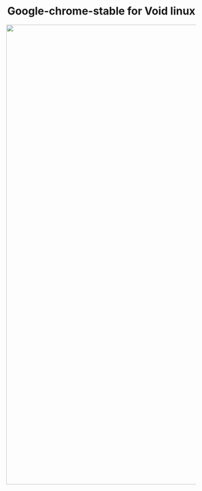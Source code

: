 <div align="center">
  
# Google-chrome-stable for Void linux


<img width="2000" height="1220" alt="laptop svg" src="https://github.com/user-attachments/assets/f60b5725-90af-4dc4-936c-35e16ce39ee7" />
